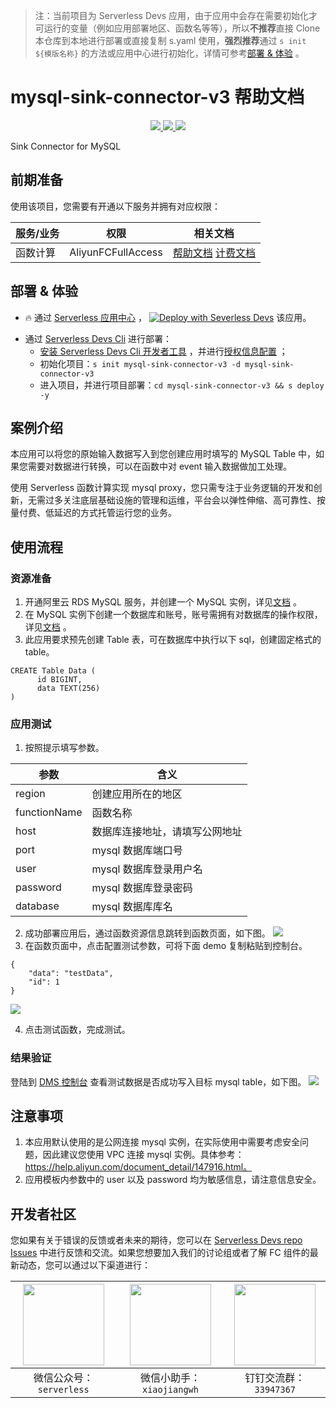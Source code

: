 
> 注：当前项目为 Serverless Devs 应用，由于应用中会存在需要初始化才可运行的变量（例如应用部署地区、函数名等等），所以**不推荐**直接 Clone 本仓库到本地进行部署或直接复制 s.yaml 使用，**强烈推荐**通过 `s init ${模版名称}` 的方法或应用中心进行初始化，详情可参考[部署 & 体验](#部署--体验) 。

# mysql-sink-connector-v3 帮助文档
<p align="center" class="flex justify-center">
    <a href="https://www.serverless-devs.com" class="ml-1">
    <img src="http://editor.devsapp.cn/icon?package=mysql-sink-connector-v3&type=packageType">
  </a>
  <a href="http://www.devsapp.cn/details.html?name=mysql-sink-connector-v3" class="ml-1">
    <img src="http://editor.devsapp.cn/icon?package=mysql-sink-connector-v3&type=packageVersion">
  </a>
  <a href="http://www.devsapp.cn/details.html?name=mysql-sink-connector-v3" class="ml-1">
    <img src="http://editor.devsapp.cn/icon?package=mysql-sink-connector-v3&type=packageDownload">
  </a>
</p>

<description>

Sink Connector for MySQL

</description>

<codeUrl>



</codeUrl>
<preview>



</preview>


## 前期准备

使用该项目，您需要有开通以下服务并拥有对应权限：

<service>



| 服务/业务 |  权限  | 相关文档 |
| --- |  --- | --- |
| 函数计算 |  AliyunFCFullAccess | [帮助文档](https://help.aliyun.com/product/2508973.html) [计费文档](https://help.aliyun.com/document_detail/2512928.html) |

</service>

<remark>



</remark>

<disclaimers>



</disclaimers>

## 部署 & 体验

<appcenter>
   
- :fire: 通过 [Serverless 应用中心](https://fcnext.console.aliyun.com/applications/create?template=mysql-sink-connector-v3) ，
  [![Deploy with Severless Devs](https://img.alicdn.com/imgextra/i1/O1CN01w5RFbX1v45s8TIXPz_!!6000000006118-55-tps-95-28.svg)](https://fcnext.console.aliyun.com/applications/create?template=mysql-sink-connector-v3) 该应用。
   
</appcenter>
<deploy>
    
- 通过 [Serverless Devs Cli](https://www.serverless-devs.com/serverless-devs/install) 进行部署：
  - [安装 Serverless Devs Cli 开发者工具](https://www.serverless-devs.com/serverless-devs/install) ，并进行[授权信息配置](https://docs.serverless-devs.com/fc/config) ；
  - 初始化项目：`s init mysql-sink-connector-v3 -d mysql-sink-connector-v3`
  - 进入项目，并进行项目部署：`cd mysql-sink-connector-v3 && s deploy -y`
   
</deploy>

## 案例介绍

<appdetail id="flushContent">

本应用可以将您的原始输入数据写入到您创建应用时填写的 MySQL Table 中，如果您需要对数据进行转换，可以在函数中对 event 输入数据做加工处理。

使用 Serverless 函数计算实现 mysql proxy，您只需专注于业务逻辑的开发和创新，无需过多关注底层基础设施的管理和运维，平台会以弹性伸缩、高可靠性、按量付费、低延迟的方式托管运行您的业务。



</appdetail>

## 使用流程

<usedetail id="flushContent">

### 资源准备
1. 开通阿里云 RDS MySQL 服务，并创建一个 MySQL 实例，详见[文档](https://help.aliyun.com/zh/rds/apsaradb-rds-for-mysql/create-an-apsaradb-rds-for-mysql-instance) 。
2. 在 MySQL 实例下创建一个数据库和账号，账号需拥有对数据库的操作权限，详见[文档](https://help.aliyun.com/zh/rds/apsaradb-rds-for-mysql/create-databases-and-accounts-for-an-apsaradb-rds-for-mysql-instance) 。
3. 此应用要求预先创建 Table 表，可在数据库中执行以下 sql，创建固定格式的 table。
```
CREATE Table Data (
      id BIGINT,
      data TEXT(256)
)
```

### 应用测试

1. 按照提示填写参数。

|参数|含义|
|----|----|
|region|创建应用所在的地区|
|functionName|函数名称|
|host|数据库连接地址，请填写公网地址|
|port|mysql 数据库端口号|
|user|mysql 数据库登录用户名|
|password|mysql 数据库登录密码|
|database|mysql 数据库库名|

2. 成功部署应用后，通过函数资源信息跳转到函数页面，如下图。
![](https://img.alicdn.com/imgextra/i3/O1CN01mLSxbh22Ah5aI8pRw_!!6000000007080-0-tps-1119-989.jpg)
3. 在函数页面中，点击配置测试参数，可将下面 demo 复制粘贴到控制台。
```
{
    "data": "testData",
    "id": 1
}
```
![](https://img.alicdn.com/imgextra/i3/O1CN01TxRJa71QKoRKMXyrI_!!6000000001958-0-tps-1641-787.jpg)

4. 点击测试函数，完成测试。

### 结果验证
登陆到 [DMS 控制台](https://dms.aliyun.com/) 查看测试数据是否成功写入目标 mysql table，如下图。
![](https://img.alicdn.com/imgextra/i2/O1CN013lWPPl1HHIrZkXqYy_!!6000000000732-0-tps-1198-814.jpg)




</usedetail>

## 注意事项

<matters id="flushContent">

1. 本应用默认使用的是公网连接 mysql 实例，在实际使用中需要考虑安全问题，因此建议您使用 VPC 连接 mysql 实例。具体参考：https://help.aliyun.com/document_detail/147916.html。
2. 应用模板内参数中的 user 以及 password 均为敏感信息，请注意信息安全。

</matters>


<devgroup>


## 开发者社区

您如果有关于错误的反馈或者未来的期待，您可以在 [Serverless Devs repo Issues](https://github.com/serverless-devs/serverless-devs/issues) 中进行反馈和交流。如果您想要加入我们的讨论组或者了解 FC 组件的最新动态，您可以通过以下渠道进行：

<p align="center">  

| <img src="https://serverless-article-picture.oss-cn-hangzhou.aliyuncs.com/1635407298906_20211028074819117230.png" width="130px" > | <img src="https://serverless-article-picture.oss-cn-hangzhou.aliyuncs.com/1635407044136_20211028074404326599.png" width="130px" > | <img src="https://serverless-article-picture.oss-cn-hangzhou.aliyuncs.com/1635407252200_20211028074732517533.png" width="130px" > |
| --------------------------------------------------------------------------------------------------------------------------------- | --------------------------------------------------------------------------------------------------------------------------------- | --------------------------------------------------------------------------------------------------------------------------------- |
| <center>微信公众号：`serverless`</center>                                                                                         | <center>微信小助手：`xiaojiangwh`</center>                                                                                        | <center>钉钉交流群：`33947367`</center>                                                                                           |
</p>
</devgroup>
